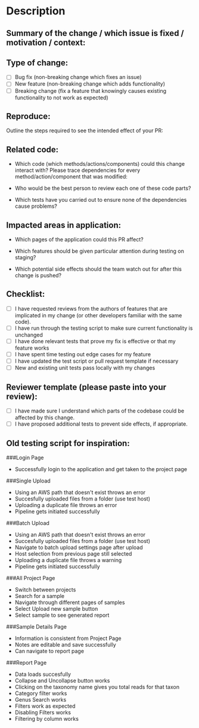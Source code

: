 # Description

## Summary of the change / which issue is fixed / motivation / context:

## Type of change:
- [ ] Bug fix (non-breaking change which fixes an issue)
- [ ] New feature (non-breaking change which adds functionality)
- [ ] Breaking change (fix a feature that knowingly causes existing functionality to not work as expected)

## Reproduce:
Outline the steps required to see the intended effect of your PR:

## Related code:
- Which code (which methods/actions/components) could this change interact with? Please trace dependencies for every method/action/component that was modified:

- Who would be the best person to review each one of these code parts?

- Which tests have you carried out to ensure none of the dependencies cause problems?

## Impacted areas in application:
- Which pages of the application could this PR affect?

- Which features should be given particular attention during testing on staging?

- Which potential side effects should the team watch out for after this change is pushed?

## Checklist:
- [ ] I have requested reviews from the authors of features that are implicated in my change (or other developers familiar with the same code).
- [ ] I have run through the testing script to make sure current functionality is unchanged
- [ ] I have done relevant tests that prove my fix is effective or that my feature works
- [ ] I have spent time testing out edge cases for my feature
- [ ] I have updated the test script or pull request template if necessary
- [ ] New and existing unit tests pass locally with my changes

## Reviewer template (please paste into your review):
- [ ] I have made sure I understand which parts of the codebase could be affected by this change.
- [ ] I have proposed additional tests to prevent side effects, if appropriate.

## Old testing script for inspiration:

###Login Page
* Successfully login to the application and get taken to the project page

###Single Upload
* Using an AWS path that doesn't exist throws an error
* Succesfully uploaded files from a folder (use test host)
* Uploading a duplicate file throws an error
* Pipeline gets initiated successfully 

###Batch Upload
* Using an AWS path that doesn't exist throws an error
* Succesfully uploaded files from a folder (use test host)
* Navigate to batch upload settings page after upload 
* Host selection from previous page still selected 
* Uploading a duplicate file throws a warning
* Pipeline gets initiated successfully 

###All Project Page
* Switch between projects 
* Search for a sample
* Navigate through different pages of samples
* Select Upload new sample button
* Select sample to see generated report

###Sample Details Page
* Information is consistent from Project Page
* Notes are editable and save successfully 
* Can navigate to report page 

###Report Page
* Data loads succesfully 
* Collapse and Uncollapse button works
* Clicking on the taxonomy name gives you total reads for that taxon
* Category filter works
* Genus Search works
* Filters work as expected
* Disabling Filters works
* Filtering by column works 
